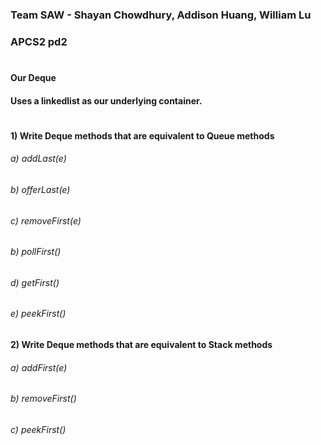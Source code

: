 ### Team SAW - Shayan Chowdhury, Addison Huang, William Lu
### APCS2 pd2
#
#### Our Deque
#### Uses a linkedlist as our underlying container.
#
#### 1) Write Deque methods that are equivalent to Queue methods
######      a) addLast(e)
######      b) offerLast(e)
######      c) removeFirst(e) 
######      b) pollFirst()
######      d) getFirst()
######      e) peekFirst()
#### 2) Write Deque methods that are equivalent to Stack methods
######      a) addFirst(e)
######      b) removeFirst()
######      c) peekFirst()

